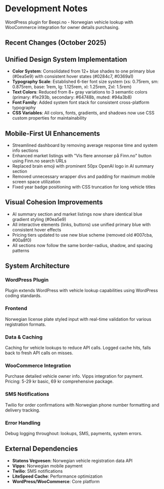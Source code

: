 # Development Notes

WordPress plugin for Beepi.no - Norwegian vehicle lookup with WooCommerce integration for owner details purchasing.

## Recent Changes (October 2025)

## Unified Design System Implementation
- **Color System**: Consolidated from 12+ blue shades to one primary blue (#0ea5e9) with consistent hover states (#0284c7, #0369a1)
- **Typography Scale**: Established 6-tier font size system (xs: 0.75rem, sm: 0.875rem, base: 1rem, lg: 1.125rem, xl: 1.25rem, 2xl: 1.5rem)
- **Text Colors**: Reduced from 8+ gray variations to 3 semantic colors (primary: #1e293b, secondary: #64748b, muted: #94a3b8)
- **Font Family**: Added system font stack for consistent cross-platform typography
- **CSS Variables**: All colors, fonts, gradients, and shadows now use CSS custom properties for maintainability

## Mobile-First UI Enhancements
- Streamlined dashboard by removing average response time and system info sections
- Enhanced market listings with "Vis flere annonser på Finn.no" button using Finn.no search URLs
- Replaced brain emoji with prominent 50px OpenAI logo in AI summary section
- Removed unnecessary wrapper divs and padding for maximum mobile screen space utilization
- Fixed year badge positioning with CSS truncation for long vehicle titles

## Visual Cohesion Improvements
- AI summary section and market listings now share identical blue gradient styling (#0ea5e9)
- All interactive elements (links, buttons) use unified primary blue with consistent hover effects
- Pricing tiers updated to use new blue scheme (removed old #007cba, #00a8f0)
- All sections now follow the same border-radius, shadow, and spacing patterns

## System Architecture

### WordPress Plugin
Plugin extends WordPress with vehicle lookup capabilities using WordPress coding standards.

### Frontend
Norwegian license plate styled input with real-time validation for various registration formats.

### Data & Caching
Caching for vehicle lookups to reduce API calls. Logged cache hits, falls back to fresh API calls on misses.

### WooCommerce Integration
Purchase detailed vehicle owner info. Vipps integration for payment. Pricing: 5-29 kr basic, 69 kr comprehensive package.

### SMS Notifications
Twilio for order confirmations with Norwegian phone number formatting and delivery tracking.

### Error Handling
Debug logging throughout: lookups, SMS, payments, system errors.

## External Dependencies

- **Statens Vegvesen**: Norwegian vehicle registration data API
- **Vipps**: Norwegian mobile payment
- **Twilio**: SMS notifications
- **LiteSpeed Cache**: Performance optimization
- **WordPress/WooCommerce**: Core platform
